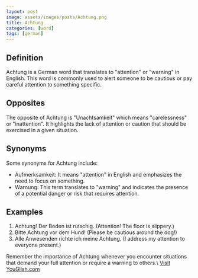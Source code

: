 ```yaml
---
layout: post
image: assets/images/posts/Achtung.png
title: Achtung
categories: [word]
tags: [german]
---
```


## Definition
Achtung is a German word that translates to "attention" or "warning" in English. This word is commonly used to alert someone to be cautious or pay careful attention to something specific.

## Opposites
The opposite of Achtung is "Unachtsamkeit" which means "carelessness" or "inattention". It highlights the lack of attention or caution that should be exercised in a given situation.

## Synonyms
Some synonyms for Achtung include:

- Aufmerksamkeit: It means "attention" in English and emphasizes the need to focus on something.
- Warnung: This term translates to "warning" and indicates the presence of a potential danger or risk that requires attention.

## Examples
1. Achtung! Der Boden ist rutschig. (Attention! The floor is slippery.)
2. Bitte Achtung vor dem Hund! (Please be cautious around the dog!)
3. Alle Anwesenden richte ich meine Achtung. (I address my attention to everyone present.)

Remember the importance of Achtung whenever you encounter situations that demand your full attention or require a warning to others.\ <a id="yg-widget-0" class="youglish-widget" data-query="Achtung" data-lang="german" data-components="8412" data-auto-start="0" data-bkg-color="theme_light" data-title="How%20to%20pronounce%20Achtung%20in%20German"  rel="nofollow" href="https://youglish.com">Visit YouGlish.com</a><script async src="https://youglish.com/public/emb/widget.js" charset="utf-8"></script>